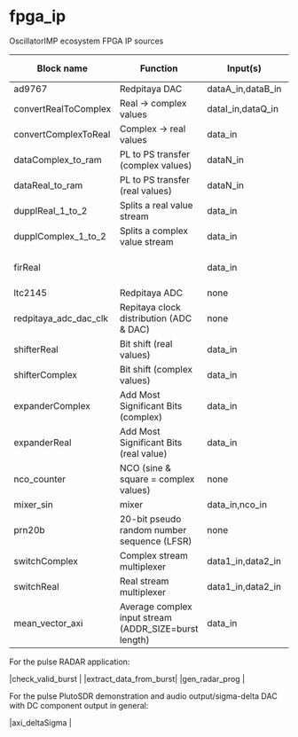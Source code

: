 # fpga_ip
OscillatorIMP ecosystem FPGA IP sources

|     Block name      |    Function                           | Input(s)  | Output(s)          | Parameter(s)   | Driver | Library function(s) (liboscimp) |
|---------------------|---------------------------------------|-----------|--------------------|----------------|--------|---------------------------------|
|ad9767               |Redpitaya DAC                          |dataA_in,dataB_in| none               |none            |none    |                                 |
|convertRealToComplex |Real -> complex values                 |dataI_in,dataQ_in|data_out      |DATA_SIZE(8)                |none    |         |
|convertComplexToReal |Complex -> real values                 |data_in   | dataI_out,dataQ_out |DATA_SIZE(8)    |none    | none                            |
|dataComplex_to_ram   |PL to PS transfer (complex values)     |dataN_in   |none                |DATA_SIZE(32), NB_INPUT(12), NB_SAMPLE(1024)            |data_to_ram| |
|dataReal_to_ram      |PL to PS transfer (real values)        |dataN_in   |none                |DATA_SIZE(32), NB_INPUT(12), NB_SAMPLE(1024)            |data_to_ram| |
|dupplReal_1_to_2     |Splits a real value stream             |data_in    |data1_out,data2_out |DATA_SIZE(8)                                          |none       | |
|dupplComplex_1_to_2  |Splits a complex value stream          |data_in    |data1_out,data2_out |DATA_SIZE(8)                                          |none       | |
|firReal              |                                       |data_in    |data_out            |DATA_SIZE(16), NB_COEFF(128), DECIMATE_FACTOR(32), DATA_OUT_SIZE(32), COEFF_SIZE(16)|fir| |
|ltc2145              |Redpitaya ADC                          |none       |dataA_out,dataB_out |none            |none    | |
|redpitaya_adc_dac_clk|Repitaya clock distribution (ADC & DAC)|none       |none                |none            |none    | |
|shifterReal          |Bit shift (real values)                |data_in    |data_out            |DATA_IN_SIZE(32), DATA_OUT_SIZE(16)   |none    | |
|shifterComplex       |Bit shift (complex values)             |data_in    |data_out            |DATA_IN_SIZE(32), DATA_OUT_SIZE(16)   |none    | |
|expanderComplex      |Add Most Significant Bits (complex)    |data_in    |data_out            |DATA_IN_SIZE(16), DATA_OUT_SIZE(16) | none | |
|expanderReal         |Add Most Significant Bits (real value) |data_in    |data_out            |DATA_IN_SIZE(16), DATA_OUT_SIZE(16) | none | |
|nco_counter          |NCO (sine & square = complex values)   |none       |sine_out, square_out |COUNTER_SIZE(28), DATA_SIZE(16) |nco_counter|nco_counter_send_conf|
|mixer_sin            |mixer                                  |data_in,nco_in|data_out         |DATA_SIZE(16), NCO_SIZE(16)|none||
|prn20b               | 20-bit pseudo random number sequence (LFSR)|none | data_out | none | none | none | |
|switchComplex        |Complex stream multiplexer             |data1_in,data2_in   | data_out  |DATA_SIZE(16),DEFAULT_INPUT(0) |switch   | switch_conf       |
|switchReal           |Real stream multiplexer                |data1_in,data2_in   | data_out  |DATA_SIZE(16),DEFAULT_INPUT(0) |switch   | switch_conf       |
|mean_vector_axi      |Average complex input stream (ADDR_SIZE=burst length) |data_in             | data_out  |DATA_SIZE(14),MAX_NB_ACCUM(1024),ADDR_SIZE(10)|   |          |

For the pulse RADAR application:

|check_valid_burst      |
|extract_data_from_burst|
|gen_radar_prog         |

For the pulse PlutoSDR demonstration and audio output/sigma-delta DAC with DC component output in general:

|axi_deltaSigma         |
